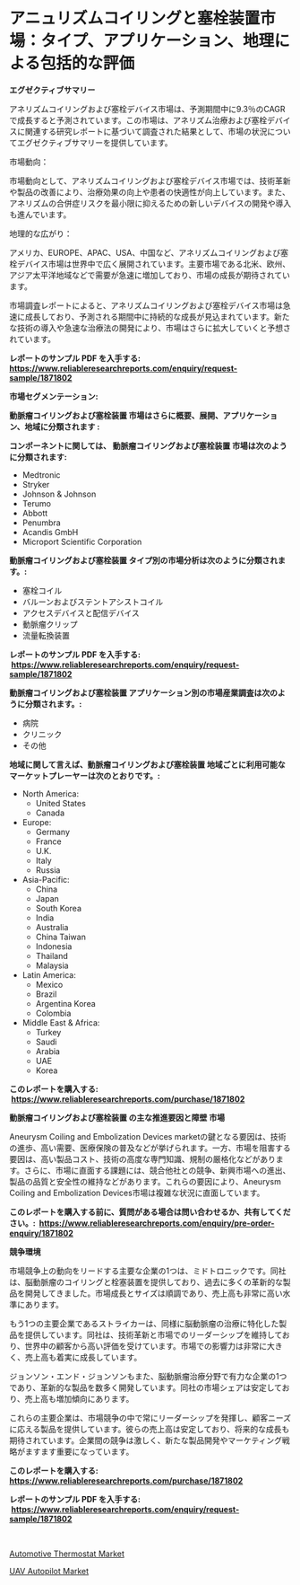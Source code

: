 <p><h1>アニュリズムコイリングと塞栓装置市場：タイプ、アプリケーション、地理による包括的な評価</h1></p><p><strong>エグゼクティブサマリー</strong></p>
<p><p>アネリズムコイリングおよび塞栓デバイス市場は、予測期間中に9.3％のCAGRで成長すると予測されています。この市場は、アネリズム治療および塞栓デバイスに関連する研究レポートに基づいて調査された結果として、市場の状況についてエグゼクティブサマリーを提供しています。</p><p>市場動向：</p><p>市場動向として、アネリズムコイリングおよび塞栓デバイス市場では、技術革新や製品の改善により、治療効果の向上や患者の快適性が向上しています。また、アネリズムの合併症リスクを最小限に抑えるための新しいデバイスの開発や導入も進んでいます。</p><p>地理的な広がり：</p><p>アメリカ、EUROPE、APAC、USA、中国など、アネリズムコイリングおよび塞栓デバイス市場は世界中で広く展開されています。主要市場である北米、欧州、アジア太平洋地域などで需要が急速に増加しており、市場の成長が期待されています。</p><p>市場調査レポートによると、アネリズムコイリングおよび塞栓デバイス市場は急速に成長しており、予測される期間中に持続的な成長が見込まれています。新たな技術の導入や急速な治療法の開発により、市場はさらに拡大していくと予想されています。</p></p>
<p><strong>レポートのサンプル PDF を入手する: <a href="https://www.reliableresearchreports.com/enquiry/request-sample/1871802">https://www.reliableresearchreports.com/enquiry/request-sample/1871802</a></strong></p>
<p><strong>市場セグメンテーション:</strong></p>
<p><strong> 動脈瘤コイリングおよび塞栓装置 市場はさらに概要、展開、アプリケーション、地域に分類されます :</strong></p>
<p><strong>コンポーネントに関しては、 動脈瘤コイリングおよび塞栓装置 市場は次のように分類されます: &nbsp;</strong></p>
<p><ul><li>Medtronic</li><li>Stryker</li><li>Johnson & Johnson</li><li>Terumo</li><li>Abbott</li><li>Penumbra</li><li>Acandis GmbH</li><li>Microport Scientific Corporation</li></ul></p>
<p><strong> 動脈瘤コイリングおよび塞栓装置 タイプ別の市場分析は次のように分類されます。:</strong></p>
<p><ul><li>塞栓コイル</li><li>バルーンおよびステントアシストコイル</li><li>アクセスデバイスと配信デバイス</li><li>動脈瘤クリップ</li><li>流量転換装置</li></ul></p>
<p><strong>レポートのサンプル PDF を入手する: &nbsp;<a href="https://www.reliableresearchreports.com/enquiry/request-sample/1871802">https://www.reliableresearchreports.com/enquiry/request-sample/1871802</a></strong></p>
<p><strong> 動脈瘤コイリングおよび塞栓装置 アプリケーション別の市場産業調査は次のように分類されます。:</strong></p>
<p><ul><li>病院</li><li>クリニック</li><li>その他</li></ul></p>
<p><strong>地域に関して言えば、動脈瘤コイリングおよび塞栓装置 地域ごとに利用可能なマーケットプレーヤーは次のとおりです。:</strong></p>
<p><ul>
    <li>
        North America:
        <ul>
            <li>United States</li>
            <li>Canada</li>
        </ul>
    </li>
    <li>
        Europe:
        <ul>
            <li>Germany</li>
            <li>France</li>
            <li>U.K.</li>
            <li>Italy</li>
            <li>Russia</li>
        </ul>
    </li>
    <li>
        Asia-Pacific:
        <ul>
            <li>China</li>
            <li>Japan</li>
            <li>South Korea</li>
            <li>India</li>
            <li>Australia</li>
            <li>China Taiwan</li>
            <li>Indonesia</li>
            <li>Thailand</li>
            <li>Malaysia</li>
        </ul>
    </li>
    <li>
        Latin America:
        <ul>
            <li>Mexico</li>
            <li>Brazil</li>
            <li>Argentina Korea</li>
            <li>Colombia</li>
        </ul>
    </li>
    <li>
        Middle East & Africa:
        <ul>
            <li>Turkey</li>
            <li>Saudi</li>
            <li>Arabia</li>
            <li>UAE</li>
            <li>Korea</li>
        </ul>
    </li>
    </ul></p>
<p><strong>このレポートを購入する: &nbsp;<a href="https://www.reliableresearchreports.com/purchase/1871802">https://www.reliableresearchreports.com/purchase/1871802</a></strong></p>
<p><strong>動脈瘤コイリングおよび塞栓装置 の主な推進要因と障壁 市場</strong></p>
<p><p>Aneurysm Coiling and Embolization Devices marketの鍵となる要因は、技術の進歩、高い需要、医療保険の普及などが挙げられます。一方、市場を阻害する要因は、高い製品コスト、技術の高度な専門知識、規制の厳格化などがあります。さらに、市場に直面する課題には、競合他社との競争、新興市場への進出、製品の品質と安全性の維持などがあります。これらの要因により、Aneurysm Coiling and Embolization Devices市場は複雑な状況に直面しています。</p></p>
<p><strong>このレポートを購入する前に、質問がある場合は問い合わせるか、共有してください。:&nbsp; <a href="https://www.reliableresearchreports.com/enquiry/pre-order-enquiry/1871802">https://www.reliableresearchreports.com/enquiry/pre-order-enquiry/1871802</a></strong></p>
<p><strong>競争環境</strong></p>
<p><p>市場競争上の動向をリードする主要な企業の1つは、ミドトロニックです。同社は、脳動脈瘤のコイリングと栓塞装置を提供しており、過去に多くの革新的な製品を開発してきました。市場成長とサイズは順調であり、売上高も非常に高い水準にあります。</p><p>もう1つの主要企業であるストライカーは、同様に脳動脈瘤の治療に特化した製品を提供しています。同社は、技術革新と市場でのリーダーシップを維持しており、世界中の顧客から高い評価を受けています。市場での影響力は非常に大きく、売上高も着実に成長しています。</p><p>ジョンソン・エンド・ジョンソンもまた、脳動脈瘤治療分野で有力な企業の1つであり、革新的な製品を数多く開発しています。同社の市場シェアは安定しており、売上高も増加傾向にあります。</p><p>これらの主要企業は、市場競争の中で常にリーダーシップを発揮し、顧客ニーズに応える製品を提供しています。彼らの売上高は安定しており、将来的な成長も期待されています。企業間の競争は激しく、新たな製品開発やマーケティング戦略がますます重要になっています。</p></p>
<p><strong>このレポートを購入する: &nbsp; <a href="https://www.reliableresearchreports.com/purchase/1871802">https://www.reliableresearchreports.com/purchase/1871802</a></strong></p>
<p><strong>レポートのサンプル PDF を入手する: &nbsp;<a href="https://www.reliableresearchreports.com/enquiry/request-sample/1871802">https://www.reliableresearchreports.com/enquiry/request-sample/1871802</a></strong><strong></strong></p>
<p>&nbsp;</p>
<p><p><a href="https://crocus-run-b5a.notion.site/Insights-into-Automotive-Thermostat-Market-Size-Analysing-Market-Share-Trends-and-Growth-from-202-6e0b6f2829c24988858c312c0912d078">Automotive Thermostat Market</a></p><p><a href="https://metal-farmhouse-e95.notion.site/UAV-Autopilot-Market-Size-Growth-Outlook-from-2024-to-2031-projecting-at-Market-s-Trends-Analysis--1ca3ef6257564ba2812d1d1679f36400">UAV Autopilot Market</a></p></p>